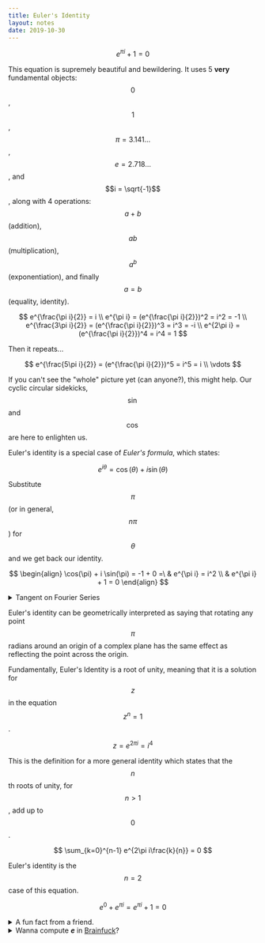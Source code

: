 ```yaml
---
title: Euler's Identity
layout: notes
date: 2019-10-30
---
```


$$
e^{\pi i} + 1 = 0
$$

This equation is supremely beautiful and bewildering. It uses 5 **very**
fundamental objects: $$0$$, $$1$$, $$\pi = 3.141\ldots$$, $$e = 2.718\ldots$$,
and $$i = \sqrt{-1}$$, along with 4 operations: $$a + b$$ (addition), $$a b$$
(multiplication), $$a^b$$ (exponentiation), and finally $$a = b$$ (equality,
identity).

$$
                        e^{\frac{\pi i}{2}}    = i  \\
e^{\pi i}            = (e^{\frac{\pi i}{2}})^2 = i^2 = -1  \\
e^{\frac{3\pi i}{2}} = (e^{\frac{\pi i}{2}})^3 = i^3 = -i  \\
e^{2\pi i}           = (e^{\frac{\pi i}{2}})^4 = i^4 = 1
$$

Then it repeats...

$$
e^{\frac{5\pi i}{2}} = (e^{\frac{\pi i}{2}})^5 = i^5 = i \\
\vdots
$$

If you can't see the "whole" picture yet (can anyone?), this might help. Our
cyclic circular sidekicks, $$\sin$$ and $$\cos$$ are here to enlighten us.

Euler's identity is a special case of _Euler's formula_, which states:

$$
e^{i \theta} = \cos(\theta) + i \sin(\theta)
$$

Substitute $$\pi$$ (or in general, $$n\pi$$) for $$\theta$$ and we get back our
identity.

$$
\begin{align}
  \cos(\pi) + i \sin(\pi) = -1 + 0 =\ & e^{\pi i} = i^2 \\
                                      & e^{\pi i} + 1 = 0
\end{align}
$$

<details>
  <summary>Tangent on Fourier Series</summary>
  <div markdown="1">
{% include_relative 001_fourier.md %}
  </div>
</details>

Euler's identity can be geometrically interpreted as saying that rotating any
point $$\pi$$ radians around an origin of a complex plane has the same effect
as reflecting the point across the origin.

Fundamentally, Euler's Identity is a root of unity, meaning that it is a
solution for $$z$$ in the equation $$z^n = 1$$.

$$
z = e^{2\pi i} = i^4
$$

This is the definition for a more general identity which states that the
$$n$$th roots of unity, for $$n \gt 1$$, add up to $$0$$.

$$
\sum_{k=0}^{n-1} e^{2\pi i\frac{k}{n}} = 0
$$

Euler's identity is the $$n = 2$$ case of this equation.

$$
e^0 + e^{\pi i} = e^{\pi i} + 1 = 0
$$

<details>
  <summary>A fun fact from a friend.</summary>
  <div markdown="1">
My friend Ryan showed me an interesting approximation of $$e$$ which uses
numbers $$1, 2, 3, 4, 5, 6, 7, 8, 9$$ each once [1]:

$$
e \approx \left(1 + 9^{-4^{6 \times 7}}\right)^{3^{2^{85}}}
$$

This may be less surprising when we see that:

$$
e = \lim_{n \to \infty} \left(1 + \frac{1}{n}\right)^n
$$

so we have $$n \gets 3^{2^{85}} \approx \left(9^{-4^{6 \times 7}}\right)^{-1}$$,
which gives an approximation of $$e$$.

[[1]](https://www2.stetson.edu/~efriedma/mathmagic/0804.html)
  </div>
</details>

<details>
  <summary>Wanna compute <strong><i>e</i></strong> in
<a href="http://nixpulvis.com/brainfuck">Brainfuck</a>?
  </summary>
$$
\hphantom{nothing} \\
e = 2.718281828459\ldots
$$

<pre><code>
git clone https://github.com/nixpulvis/brainfuck
cd brainfuck
cargo run fixtures/e.bf
</code></pre>

<pre><code>
>>>>++>+>++>+>>++<+[
  [>[>>[>>>>]<<<<[[>>>>+<<<<-]<<<<]>>>>>>]+<]>-
  >>--[+[+++<<<<--]++>>>>--]+[>>>>]<<<<[<<+<+<]<<[
    >>>>>>[[<<<<+>>>>-]>>>>]<<<<<<<<[<<<<]
    >>-[<<+>>-]+<<[->>>>[-[+>>>>-]-<<-[>>>>-]++>>+[-<<<<+]+>>>>]<<<<[<<<<]]
    >[-[<+>-]]+<[->>>>[-[+>>>>-]-<<<-[>>>>-]++>>>+[-<<<<+]+>>>>]<<<<[<<<<]]<<
  ]>>>+[>>>>]-[+<<<<--]++[<<<<]>>>+[
    >-[
      >>[--[++>>+>>--]-<[-[-[+++<<<<-]+>>>>-]]++>+[-<<<<+]++>>+>>]
      <<[>[<-<<<]+<]>->>>
    ]+>[>>>>]-[+<<<<--]++<[
      [>>>>]<<<<[
        -[->--[<->+]++<[[>-<+]++[<<<<]+>>+>>-]++<<<<-]
        >-[+[<+[<<<<]>]<+>]+<[->->>>[-]]+<<<<
      ]
    ]>[<<<<]>[
      -[
        -[
          +++++[>++++++++<-]>-.>>>-[<<<----.<]<[<<]>>[-]>->>+[
            [>>>>]+[-[->>>>+>>>>>>>>-[-[+++<<<<[-]]+>>>>-]++[<<<<]]+<<<<]>>>
          ]+<+<<
        ]>[
          -[
            ->[--[++>>>>--]->[-[-[+++<<<<-]+>>>>-]]++<+[-<<<<+]++>>>>]
            <<<<[>[<<<<]+<]>->>
          ]<
        ]>>>>[--[++>>>>--]-<--[+++>>>>--]+>+[-<<<<+]++>>>>]<<<<<[<<<<]<
      ]>[>+<<++<]<
    ]>[+>[--[++>>>>--]->--[+++>>>>--]+<+[-<<<<+]++>>>>]<<<[<<<<]]>>
  ]>
]

This program computes the transcendental number e, in decimal. Because this is
infinitely long, this program doesn't terminate on its own; you will have to
kill it. The fact that it doesn't output any linefeeds may also give certain
implementations trouble, including some of mine.

(c) 2016 Daniel B. Cristofani
http://brainfuck.org/
</code></pre>
</details>
